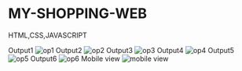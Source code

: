 # MY-SHOPPING-WEB
HTML,CSS,JAVASCRIPT

Output1
![op1](https://user-images.githubusercontent.com/83118372/141958544-15653d09-4bd6-4914-824b-5094c04bb6fb.png)
Output2
![op2](https://user-images.githubusercontent.com/83118372/141958639-4a4d41a6-e6ba-439f-bc63-0e87fdd2f5d1.png)
Output3
![op3](https://user-images.githubusercontent.com/83118372/141958673-428d4530-50fb-4487-9f94-0d2acf7de1c1.png)
Output4
![op4](https://user-images.githubusercontent.com/83118372/141958729-7a27c34c-d58e-45af-a78f-9ea716eb0505.png)
Output5
![op5](https://user-images.githubusercontent.com/83118372/141958771-c7c1e26f-acfd-4bcb-b1ef-40e901250e06.png)
Output6
![op6](https://user-images.githubusercontent.com/83118372/141958828-ae6f6b90-b1db-4fa5-9087-6c66693411c4.png)
Mobile view
![mobile view](https://user-images.githubusercontent.com/83118372/141959057-3b60ee5b-047e-45f5-b3d0-8fff51f8166a.png)




